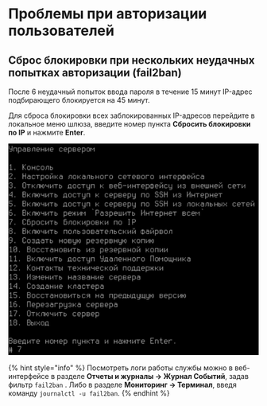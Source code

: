 # Проблемы при авторизации пользователей

## Сброс блокировки при нескольких неудачных попытках авторизации (fail2ban)

После 6 неудачный попыток ввода пароля в течение 15 минут IP-адрес подбирающего блокируется на 45 минут.

Для сброса блокировки всех заблокированных IP-адресов перейдите в локальное меню шлюза, введите номер пункта **Сбросить блокировки по IP** и нажмите **Enter**.

![](../.gitbook/assets/events-reports8.png)

{% hint style="info" %}
Посмотреть логи работы службы можно в веб-интерфейсе в разделе **Отчеты и журналы -> Журнал Событий**, задав фильтр `fail2ban` . Либо в разделе **Мониторинг -> Терминал**, введя команду `journalctl -u fail2ban`.
{% endhint %}
